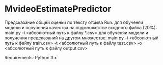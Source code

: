 # MvideoEstimatePredictor
Предсказание общей оценки по тексту отзыва
Run:
для обученяи модели и получения качества на подмножестве входного файла (20%):
main.py -i <абсолютный путь к файлу *.csv>
для обученяи модели и получения предсказаний на другом множестве:
main.py -i <абсолютный путь к файлу train.csv> -t <абсолютный путь к файлу test.csv> -o <абсолютный путь к файлу output.csv>

Requirements: Python 3.x